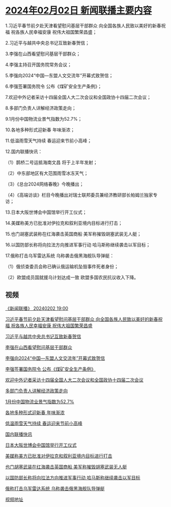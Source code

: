 # [2024年02月02日 新闻联播主要内容](https://tv.cctv.com/lm/xwlb/day/20240202.shtml)

1.习近平春节前夕赴天津看望慰问基层干部群众 向全国各族人民致以美好的新春祝福 祝各族人民幸福安康 祝伟大祖国繁荣昌盛；

2.习近平与越共中央总书记互致新春贺信；

3.李强在山西看望慰问基层干部群众；

4.李强主持召开国务院常务会议；

5.李强向2024“中国—东盟人文交流年”开幕式致贺信；

6.李强签署国务院令 公布《煤矿安全生产条例》；

7.欢迎中外记者采访十四届全国人大二次会议和全国政协十四届二次会议；

8.多部门负责人详解经济政策走向；

9.1月份中国物流业景气指数为52.7%；

10.各地多种形式迎新春 年味渐浓；

11.低温雨雪天气持续 春运迎来节前小高峰；

12.国内联播快讯：

（1）鹊桥二号运抵海南文昌 将于上半年发射；

（2）中东部地区有大范围雨雪冰冻天气；

（3）《总台2024网络春晚》今晚播出；

（4）《高端访谈》栏目今晚播出对瑞士联邦委员兼经济教研部长帕姆兰独家专访；

13.日本大阪世博会中国馆举行开工仪式；

14.美媒称美方已批准对伊拉克和叙利亚境内目标进行打击；

15.也门胡塞武装称在红海袭击英国商船 美军称摧毁胡塞武装无人艇；

16.以国防部长称将向拉法方向推进军事行动 哈马斯称继续袭击以军目标；

17.俄称打击乌军雷达系统 乌称袭击俄黑海舰队导弹艇：

（1）俄侦查委员会称已确认俄运输机坠毁事件死者身份；

（2）欧盟成员国就援乌计划达成一致 欧盟多国农民抗议收入下降。

## 视频

[《新闻联播》 20240202 19:00](https://tv.cctv.com/2024/02/02/VIDE3BFQNm6JjiqqngI6cTc7240202.shtml)

[习近平春节前夕赴天津看望慰问基层干部群众 向全国各族人民致以美好的新春祝福 祝各族人民幸福安康 祝伟大祖国繁荣昌盛](https://tv.cctv.com/2024/02/02/VIDEnr6WRQdWKoMjdNneiWQi240202.shtml)

[习近平与越共中央总书记互致新春贺信](https://tv.cctv.com/2024/02/02/VIDE9VhBLoAqmFhnCjm4INp6240202.shtml)

[李强在山西看望慰问基层干部群众](https://tv.cctv.com/2024/02/02/VIDEskC3vsFJmOMiv8EyNO65240202.shtml)

[李强向2024“中国—东盟人文交流年”开幕式致贺信](https://tv.cctv.com/2024/02/02/VIDEtaoCq1Wn7llWaIFTZSeL240202.shtml)

[李强签署国务院令 公布《煤矿安全生产条例》](https://tv.cctv.com/2024/02/02/VIDEirymghf5aIJm4UGZplmV240202.shtml)

[欢迎中外记者采访十四届全国人大二次会议和全国政协十四届二次会议](https://tv.cctv.com/2024/02/02/VIDEFsUUSCw3Nr25JZzJwn4W240202.shtml)

[多部门负责人详解经济政策走向](https://tv.cctv.com/2024/02/02/VIDEn90kKQBB1wUNmtqfRWbW240202.shtml)

[1月份中国物流业景气指数为52.7%](https://tv.cctv.com/2024/02/02/VIDEuOymvt3ilBB2h7cQO3Sg240202.shtml)

[各地多种形式迎新春 年味渐浓](https://tv.cctv.com/2024/02/02/VIDErxf1tsut4Q5QMtfvBNtw240202.shtml)

[低温雨雪天气持续 春运迎来节前小高峰](https://tv.cctv.com/2024/02/02/VIDERFLuaYgBQiKncydPp50m240202.shtml)

[国内联播快讯](https://tv.cctv.com/2024/02/02/VIDEqBP7xDSYzbA1KdbPidkx240202.shtml)

[日本大阪世博会中国馆举行开工仪式](https://tv.cctv.com/2024/02/02/VIDE0hCCL0VLK7z52kmW7r6W240202.shtml)

[美媒称美方已批准对伊拉克和叙利亚境内目标进行打击](https://tv.cctv.com/2024/02/02/VIDEne7cFR4kPZcV88f3sKyu240202.shtml)

[也门胡塞武装在红海袭击英国商船 美军称摧毁胡塞武装无人艇](https://tv.cctv.com/2024/02/02/VIDETbfujCk6snRPvtwlraFt240202.shtml)

[以国防部长称将向拉法方向推进军事行动 哈马斯称继续袭击以军目标](https://tv.cctv.com/2024/02/02/VIDEmaBEjJ5VE1fLGZ6F7vAN240202.shtml)

[俄称打击乌军雷达系统 乌称袭击俄黑海舰队导弹艇](https://tv.cctv.com/2024/02/02/VIDEKKyKthTDvRL7hJTZJiPE240202.shtml)

[视频地址](https://tv.cctv.com/lm/xwlb/day/20240202.shtml) 

